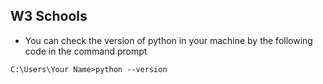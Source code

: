 ## W3 Schools

* You can check the version of python in your machine by the following code in the command prompt
```
C:\Users\Your Name>python --version
```
